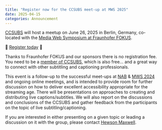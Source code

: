 ```yaml
---
title: "Register now for the CCSUBS meet-up at MWS 2025"
date: 2025-04-15
categories: Announcement
---
```


[CCSUBS](https://www.ccsubs.org) will host a meetup on June 26, 2025 in Berlin, Germany, co-located with the [Media Web Symposium at Fraunhofer FOKUS](https://mws.fraunhofer.de/program/mws25/).

🚨 [Register today](https://mws.fraunhofer.de/mws25/registration/) 🚨

Thanks to Fraunhofer FOKUS and our sponsors there is no registration fee. You need to be a [member of CCSUBS](https://ccsubs.org/join/), which is also free... and a great way to connect with other subtitling and captioning professionals.

This event is a follow-up to the successful meet-ups at [NAB](https://ccsubs.org/nab-2024-meetup/) & [MWS 2024](https://ccsubs.org/mws-2024-meetup/) and ongoing online meetings, and is intended to provide room for further discussion on how to deliver excellent accessibility appropriate for the streaming age. There will be presentations on approaches to creating and distributing live captions/subtitles. We will also report on the discussions and conclusions of the CCSUBS and gather feedback from the participants on the topic of live subtitling/captioning.

If you are interested in either presenting on a given topic or leading a discussion on it with the group, please contact [Hewson Maxwell](mailto:hewson.maxwell@redbeemedia.com).